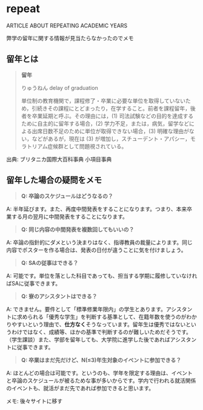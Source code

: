 # repeat

ARTICLE ABOUT REPEATING ACADEMIC YEARS

弊学の留年に関する情報が見当たらなかったのでメモ

## 留年とは
>**留年**
>
>りゅうねん
>delay of graduation
>
>単位制の教育機関で，課程修了・卒業に必要な単位を取得していないため，引続きその課程にとどまったり，在学すること。前者を課程留年，後者を卒業延期と呼ぶ。その理由には，(1) 司法試験などの目的を達成するために自主的に留年する場合，(2) 学力不足，または，病気，留学などによる出席日数不足のために単位が取得できない場合，(3) 明確な理由がない，などがあるが，現在は (3) が増加し，スチューデント・アパシー，モラトリアム症候群として問題視されている。

出典: ブリタニカ国際大百科事典 小項目事典

## 留年した場合の疑問をメモ

>**Q: 卒論のスケジュールはどうなるの？**

A: 半年延びます。また、再度中間発表をすることになります。つまり、本来卒業する月の翌月に中間発表をすることになります。

>**Q: 同じ内容の中間発表を複数回してもいいの？**

A: 卒論の指針的にダメという決まりはなく、指導教員の裁量によります。同じ内容でポスターを作る場合は、発表の日付が違うことに気を付けましょう。

>**Q: SAの従事はできる？**

A: 可能です。単位を落とした科目であっても、担当する学期に履修していなければSAに従事できます。

>**Q: 寮のアシスタントはできる？**

A: できません。要件として「標準修業年限内」の学生とあります。アシスタントに求められる「優秀な学生」を判断する基準として、在籍年数を使うのがわかりやすいという理由で、**仕方なく**そうなっています。留年生は優秀ではないというわけではなく、成績等、ほかの基準で判断するのが難しいためだそうです。（学生課談）また、学部を留年しても、大学院に進学した後であればアシスタントに従事できます。

>**Q: 卒業はまだ先だけど、N(≤3)年生対象のイベントに参加できる？**

A: ほとんどの場合は可能です。というのも、学年を限定する理由は、イベントと卒論のスケジュールが被るためな事が多いからです。学内で行われる就活関係のイベントも、就活がまだ先であれば参加できると思います。

メモ: 後々サイトに移す
